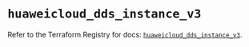 # `huaweicloud_dds_instance_v3`

Refer to the Terraform Registry for docs: [`huaweicloud_dds_instance_v3`](https://registry.terraform.io/providers/huaweicloud/huaweicloud/1.71.1/docs/resources/dds_instance_v3).
